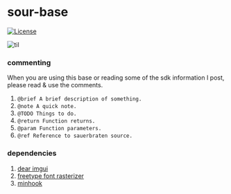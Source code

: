 # sour-base

[![License](MIT)](https://github.com/seanhobeck/sour/blob/master/LICENSE)

![til](/gifs/showcase_high.gif)

### commenting

When you are using this base or reading some of the sdk
information I post, please read & use the comments.

1. `@brief A brief description of something.`
2. `@note A quick note.`
3. `@TODO Things to do.`
4. `@return Function returns.`
5. `@param Function parameters.`
6. `@ref Reference to sauerbraten source.`

### dependencies

1. [dear imgui](https://github.com/ocornut/imgui/)
2. [freetype font rasterizer](https://www.freetype.org/)
3. [minhook](https://github.com/TsudaKageyu/minhook/)
